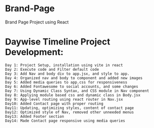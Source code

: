 # Brand-Page
Brand Page Project using React

# Daywise Timeline Project Development:
    Day 1: Project Setup, installation using vite in react
    Day 2: Execute code and Filter default code
    Day 3: Add Nav and body div to app.jsx, and style to app.
    Day 4: Organized nav and body to component and added new images
    Day 5: Added media queries to app.css for responsiveness
    Day 6: Added Fontawesome to social accounts, and some changes
    Day 7: Using Dynamic Class Syntax, and CSS module in Nav component
    Day 8: Applying module based css and dynamic class in Body.jsx
    Day 9: App-level routing using react router in Nav.jsx
    Day10: Added Contact page with proper routing
    Day11: Updating, optimizing styles, content of contact page
    Day12: Optimized style of Nav, removed other unneeded menus
    Day13: Added Footer section
    Day14: Made Contact page responsive using media queries
